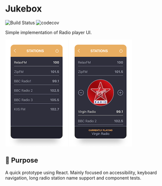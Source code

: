 # Jukebox 
![Build Status](https://travis-ci.org/hellopovi/jukebox.svg?branch=in-typescript)
![codecov](https://codecov.io/gh/hellopovi/jukebox/branch/in-typescript/graph/badge.svg)

Simple implementation of Radio player UI.

![](off.png) ![](on.png)

## 🎯 Purpose
A quick prototype using React. Mainly focused on accessibility, keyboard navigation, long radio station name support and component tests.
